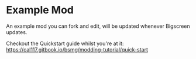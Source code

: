 # Example Mod
An example mod you can fork and edit, will be updated whenever Bigscreen updates.

Checkout the Quickstart guide whilst you're at it: https://cal117.gitbook.io/bsmg/modding-tutorial/quick-start
